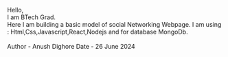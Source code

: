Hello, <br>
I am BTech Grad. <br>
Here I am building a basic model of social Networking Webpage.
I am using : Html,Css,Javascript,React,Nodejs and for database MongoDb.
<br><br>
Author - Anush Dighore
Date - 26 June 2024
